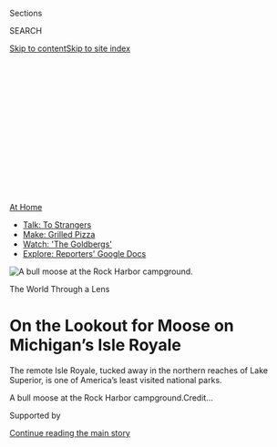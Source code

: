 <div id="app">

<div>

<div>

<div>

<div class="NYTAppHideMasthead css-ikk3s8 e1suatyy0">

<div class="section css-133zg39 e1suatyy2">

<div class="css-eph4ug er09x8g0">

<div class="css-6n7j50">

</div>

<span class="css-1dv1kvn">Sections</span>

<div class="css-10488qs">

<span class="css-1dv1kvn">SEARCH</span>

</div>

[Skip to content](#site-content)[Skip to site
index](#site-index)

</div>

<div class="css-10698na e1huz5gh0">

</div>

</div>

</div>

</div>

<div data-aria-hidden="false">

<div id="site-content" data-role="main">

<div>

<div class="css-1aor85t" style="opacity:0.000000001;z-index:-1;visibility:hidden">

<div class="css-1hqnpie">

<div class="css-epjblv">

<span class="css-17xtcya">[Travel](/section/travel)</span><span class="css-x15j1o">|</span><span class="css-fwqvlz">On
the Lookout for Moose on Michigan’s Isle
Royale</span>

</div>

<div class="css-k008qs">

<div class="css-1iwv8en">

<span class="css-18z7m18"></span>

<div>

</div>

</div>

<span class="css-1n6z4y">https://nyti.ms/3f2RquQ</span>

<div class="css-1705lsu">

<div class="css-4xjgmj">

<div class="css-4skfbu" data-role="toolbar" data-aria-label="Social Media Share buttons, Save button, and Comments Panel with current comment count" data-testid="share-tools">

  - 
  - 
  - 
  - 
    
    <div class="css-6n7j50">
    
    </div>

  - 
  - 

</div>

</div>

</div>

</div>

</div>

</div>

<div id="NYT_TOP_BANNER_REGION" class="css-11qgg8s">

<div>

<div id="maps-athome-menu" class="section interactive-content interactive-size-medium css-1du2ztb">

<div class="css-17ih8de interactive-body">

<div class="at-home-nav__innerContainer">

<div class="at-home-nav__title">

[At
Home](https://www.nytimes3xbfgragh.onion/spotlight/at-home?action=click&pgtype=Article&state=default&region=TOP_BANNER&context=at_home_menu)

</div>

  - [Talk: To
    Strangers](https://www.nytimes3xbfgragh.onion/2020/08/03/well/family/the-benefits-of-talking-to-strangers.html?action=click&pgtype=Article&state=default&region=TOP_BANNER&context=at_home_menu)
  - [Make: Grilled
    Pizza](https://www.nytimes3xbfgragh.onion/2020/08/01/at-home/coronavirus-make-pizza-on-a-grill.html?action=click&pgtype=Article&state=default&region=TOP_BANNER&context=at_home_menu)
  - [Watch: 'The
    Goldbergs'](https://www.nytimes3xbfgragh.onion/2020/07/31/arts/television/goldbergs-abc-stream.html?action=click&pgtype=Article&state=default&region=TOP_BANNER&context=at_home_menu)
  - [Explore: Reporters' Google
    Docs](https://www.nytimes3xbfgragh.onion/interactive/2020/at-home/even-more-reporters-editors-diaries-lists-recommendations.html?action=click&pgtype=Article&state=default&region=TOP_BANNER&context=at_home_menu)

</div>

</div>

</div>

</div>

</div>

<div id="fullBleedHeaderContent">

<div class="css-9fsmc8">

![<span class="css-16f3y1r e13ogyst0" data-aria-hidden="true">A bull
moose at the Rock Harbor
campground.</span>](https://static01.graylady3jvrrxbe.onion/images/2020/07/27/travel/27travel-michigan-09/27travel-michigan-09-articleLarge.jpg?quality=75&auto=webp&disable=upscale)

</div>

<div class="css-1pumfk">

The World Through a Lens

<div class="css-1vkm6nb ehdk2mb0">

# On the Lookout for Moose on Michigan’s Isle Royale

</div>

The remote Isle Royale, tucked away in the northern reaches of Lake
Superior, is one of America’s least visited national parks.

</div>

<div class="css-nwzfg5 e1gnum310">

<span class="css-1f9pvn2 travel">A bull moose at the Rock Harbor
campground.</span><span class="css-cnj6d5 e1z0qqy90" itemprop="copyrightHolder"><span class="css-1ly73wi e1tej78p0">Credit...</span><span><span></span></span></span>

</div>

<div id="sponsor-wrapper" class="css-1hyfx7x">

<div id="sponsor-slug" class="css-19vbshk">

Supported by

</div>

[Continue reading the main
story](#after-sponsor)

<div id="sponsor" class="ad sponsor-wrapper" style="text-align:center;height:100%;display:block">

</div>

<div id="after-sponsor">

</div>

</div>

<div class="css-1wx1auc e1gnum311">

<div class="css-18e8msd">

<div class="css-vp77d3 epjyd6m0">

<div class="css-1baulvz">

Photographs and Text by
[<span class="css-1baulvz last-byline" itemprop="name">Tony
Cenicola</span>](https://www.nytimes3xbfgragh.onion/by/tony-cenicola)

</div>

</div>

  - 
    
    <div class="css-ld3wwf e16638kd2">
    
    Published July 27, 2020Updated July 31,
    2020
    
    </div>

  - 
    
    <div class="css-4xjgmj">
    
    <div class="css-pvvomx" data-role="toolbar" data-aria-label="Social Media Share buttons, Save button, and Comments Panel with current comment count" data-testid="share-tools">
    
      - 
      - 
      - 
      - 
        
        <div class="css-6n7j50">
        
        </div>
    
      - 
      - 
    
    </div>
    
    </div>

</div>

</div>

</div>

<div class="section meteredContent css-1r7ky0e" name="articleBody" itemprop="articleBody">

<div class="css-1fanzo5 StoryBodyCompanionColumn">

<div class="css-53u6y8">

*At the onset of the coronavirus pandemic, with travel restrictions in
place worldwide, we launched a new series —* [*The World Through a
Lens*](https://www.nytimes3xbfgragh.onion/column/the-world-through-a-lens)
*— in which photojournalists help transport you, virtually, to some of
our planet’s most beautiful and intriguing places. This week, Tony
Cenicola, a New York Times staff photographer, shares a collection of
images from a remote island in Michigan.*

-----

Tucked away in the northern reaches of Lake Superior, far closer to both
Ontario and Minnesota than to the Upper Peninsula of Michigan, lies one
of the country’s least visited national parks: Isle Royale.

</div>

</div>

<div class="css-1fanzo5 StoryBodyCompanionColumn">

<div class="css-53u6y8">

The park — which consists of the 206-square-mile Isle Royale, along with
hundreds of smaller adjacent islands — sees very few visitors. In 2018,
the year I went, just [18,479
people](https://www.nps.gov/isro/learn/management/statistics.htm)
visited the island portion of the park, the lowest number of any park in
the contiguous 48 states. (Compare that, for example, with Grand Canyon
National Park, which in 2018 drew nearly 6.4 million visitors.)

</div>

</div>

<div class="css-79elbk" data-testid="photoviewer-wrapper">

<div class="css-z3e15g" data-testid="photoviewer-wrapper-hidden">

</div>

<div class="css-1a48zt4 ehw59r15" data-testid="photoviewer-children">

![<span class="css-16f3y1r e13ogyst0" data-aria-hidden="true">On the
trail between Rock Harbor and Three Mile
campgrounds.</span>](https://static01.graylady3jvrrxbe.onion/images/2020/07/27/travel/27travel-michigan-20/merlin_142981839_0a78641b-255c-43aa-903e-20e4bc3e24a2-articleLarge.jpg?quality=75&auto=webp&disable=upscale)

</div>

</div>

<div class="css-79elbk" data-testid="photoviewer-wrapper">

<div class="css-z3e15g" data-testid="photoviewer-wrapper-hidden">

</div>

<div class="css-1a48zt4 ehw59r15" data-testid="photoviewer-children">

<div class="css-1xdhyk6 erfvjey0">

<span class="css-1ly73wi e1tej78p0">Image</span>

<div class="css-zjzyr8">

<div data-testid="lazyimage-container" style="height:257.77777777777777px">

</div>

</div>

</div>

<span class="css-16f3y1r e13ogyst0" data-aria-hidden="true">The
coastline on Raspberry Island.</span>

</div>

</div>

<div class="css-1fanzo5 StoryBodyCompanionColumn">

<div class="css-53u6y8">

By the time I planned my trip, the only inn on the island was fully
booked, so camping was my sole option. And I decided to drive from New
York, because it would have been something of a nightmare to get on a
plane with all my photography equipment and camping
gear.

</div>

</div>

<div id="michigan-map" class="section interactive-content interactive-size-scoop css-1g95kp1" data-id="100000007268019">

<div class="css-17ih8de interactive-body" data-sourceid="100000007268019">

<div id="g-0801-nat-webMICHIGANmap-box" class="ai2html">

<div id="g-0801-nat-webMICHIGANmap-335" class="g-artboard" style="max-width: 335px;max-height: 204px" data-aspect-ratio="1.639" data-min-width="0">

<div style="padding: 0 0 61.01% 0;">

</div>

![](data:image/gif;base64,R0lGODlhCgAKAIAAAB8fHwAAACH5BAEAAAAALAAAAAAKAAoAAAIIhI+py+0PYysAOw==)

<div id="g-ai0-1" class="g-LABELS g-aiAbs g-aiPointText" style="top:8.1433%;margin-top:-4.6px;left:11.9846%;margin-left:-34px;width:68px;">

100
miles

</div>

<div id="g-ai0-2" class="g-LABELS g-aiAbs g-aiPointText" style="top:15.9034%;margin-top:-8.5px;right:8.1015%;width:83px;">

CANADA

</div>

<div id="g-ai0-3" class="g-LABELS g-aiAbs g-aiPointText" style="top:31.4568%;margin-top:-6.3px;left:53.5826%;margin-left:-47px;width:94px;">

ISLE
ROYALE

</div>

<div id="g-ai0-4" class="g-LABELS g-aiAbs g-aiPointText" style="top:33.8597%;margin-top:-8.2px;right:78.2646%;width:90px;">

MINNESOTA

</div>

<div id="g-ai0-5" class="g-LABELS g-aiAbs g-aiPointText" style="top:45.0077%;margin-top:-11px;left:61.3454%;margin-left:-39px;width:78px;">

LAKE

SUPERIOR

</div>

<div id="g-ai0-6" class="g-LABELS g-aiAbs g-aiPointText" style="top:49.791%;margin-top:-6.8px;right:58.085%;width:68px;">

Houghton

</div>

<div id="g-ai0-7" class="g-LABELS g-aiAbs g-aiPointText" style="top:66.1519%;margin-top:-8.2px;right:39.227%;width:82px;">

MICHIGAN

</div>

<div id="g-ai0-8" class="g-LABELS g-aiAbs g-aiPointText" style="top:80.2356%;margin-top:-11px;left:92.9092%;margin-left:-31.5px;width:63px;">

Lake

Huron

</div>

<div id="g-ai0-9" class="g-LABELS g-aiAbs g-aiPointText" style="top:83.1712%;margin-top:-11px;left:63.8261%;margin-left:-40px;width:80px;">

Lake

MICHIGAN

</div>

<div id="g-ai0-10" class="g-LABELS g-aiAbs g-aiPointText" style="top:83.2766%;margin-top:-8.2px;right:63.1056%;width:88px;">

WISCONSIN

</div>

<div id="g-ai0-11" class="g-LABELS g-aiAbs g-aiPointText" style="top:95.0192%;margin-top:-8.2px;right:11.1694%;width:82px;">

MICHIGAN

</div>

</div>

</div>

</div>

By The New York Times

</div>

<div class="css-1fanzo5 StoryBodyCompanionColumn">

<div class="css-53u6y8">

Isle Royale is a six-hour ferry ride from the port in Houghton, a small
city on the Upper Peninsula. Established as a national park in 1940, it
is known for its moose population; in 2018 there were around 1,500 on
the island. (It’s also known for its much smaller [wolf
population](https://www.nps.gov/isro/learn/nature/wolf-moose-populations.htm),
which has fluctuated dramatically in recent years, raising [complicated
questions about
conservation](https://www.nytimes3xbfgragh.onion/2013/05/09/opinion/save-the-wolves-of-isle-royale-national-park.html).)
On the ferry, my fellow passengers and I were instructed to keep a safe
distance from the moose — about the length of a railway car. “When in
doubt, move farther away,” the [National Park Service
advises](https://www.nps.gov/isro/learn/nature/moose.htm).

</div>

</div>

<div class="css-79elbk" data-testid="photoviewer-wrapper">

<div class="css-z3e15g" data-testid="photoviewer-wrapper-hidden">

</div>

<div class="css-1a48zt4 ehw59r15" data-testid="photoviewer-children">

<div class="css-1xdhyk6 erfvjey0">

<span class="css-1ly73wi e1tej78p0">Image</span>

<div class="css-zjzyr8">

<div data-testid="lazyimage-container" style="height:257.77777777777777px">

</div>

</div>

</div>

<span class="css-16f3y1r e13ogyst0" data-aria-hidden="true">Rock Harbor
Lodge</span>

</div>

</div>

<div class="css-79elbk" data-testid="photoviewer-wrapper">

<div class="css-z3e15g" data-testid="photoviewer-wrapper-hidden">

</div>

<div class="css-1a48zt4 ehw59r15" data-testid="photoviewer-children">

<div class="css-1xdhyk6 erfvjey0">

<span class="css-1ly73wi e1tej78p0">Image</span>

<div class="css-zjzyr8">

<div data-testid="lazyimage-container" style="height:257.77777777777777px">

</div>

</div>

</div>

<span class="css-16f3y1r e13ogyst0" data-aria-hidden="true">A shack on a
hike near the lodge.</span>

</div>

</div>

<div class="css-1fanzo5 StoryBodyCompanionColumn">

<div class="css-53u6y8">

It was late afternoon when I arrived at my campsite for the night, at
the [Rock
Harbor](https://www.nps.gov/isro/planyourvisit/rock-harbor.htm)
campground. I wasn’t even done setting up my tent when a bull moose
appeared with a full rack of antlers. He was just wandering through,
foraging for food in the underbrush.

I could feel the adrenaline race through my head as I started shooting
pictures of him from no more than 50 feet away. He was in a thick stand
of trees, so I didn’t think there was any danger of him charging me. He
stuck around for nearly an hour, and I kept shooting him from behind the
trees.

</div>

</div>

<div class="css-79elbk" data-testid="photoviewer-wrapper">

<div class="css-z3e15g" data-testid="photoviewer-wrapper-hidden">

</div>

<div class="css-1a48zt4 ehw59r15" data-testid="photoviewer-children">

<div class="css-1xdhyk6 erfvjey0">

<span class="css-1ly73wi e1tej78p0">Image</span>

<div class="css-zjzyr8">

<div data-testid="lazyimage-container" style="height:257.77777777777777px">

</div>

</div>

</div>

<span class="css-16f3y1r e13ogyst0" data-aria-hidden="true">When viewing
moose, the National Park Service recommends that, when in doubt, move
farther away.</span>

</div>

</div>

<div class="css-1fanzo5 StoryBodyCompanionColumn">

<div class="css-53u6y8">

My wife and I have something of a running obsession with moose. We have
moose paraphernalia in our house. There’s a local road near our home
that we call the “mooseway” for no particular reason. (There are no
moose in the area.) Whenever we travel to an area where there’s even the
remotest possibility of sighting a moose, we’re on high alert.

And because of my minor obsession, seeing one on this trip was my top
priority — and I felt both excited and relieved that it happened so
quickly.

</div>

</div>

<div class="css-79elbk" data-testid="photoviewer-wrapper">

<div class="css-z3e15g" data-testid="photoviewer-wrapper-hidden">

</div>

<div class="css-1a48zt4 ehw59r15" data-testid="photoviewer-children">

<div class="css-1xdhyk6 erfvjey0">

<span class="css-1ly73wi e1tej78p0">Image</span>

<div class="css-zjzyr8">

<div data-testid="lazyimage-container" style="height:257.77777777777777px">

</div>

</div>

</div>

<span class="css-16f3y1r e13ogyst0" data-aria-hidden="true">As the wolf
population on Isle Royale declines, the moose population increases, and
vice versa.</span>

</div>

</div>

<div class="css-1fanzo5 StoryBodyCompanionColumn">

<div class="css-53u6y8">

Over the course of the hour, more and more people gathered to watch the
moose. He was standing near a vacant campsite, and a handful of people
settled onto a nearby picnic table to watch him. Eventually the moose
picked up his head and looked our way. That was enough to send several
onlookers running away through the
woods.

</div>

</div>

<div class="css-79elbk" data-testid="photoviewer-wrapper">

<div class="css-z3e15g" data-testid="photoviewer-wrapper-hidden">

</div>

<div class="css-1a48zt4 ehw59r15" data-testid="photoviewer-children">

<div class="css-1xdhyk6 erfvjey0">

<span class="css-1ly73wi e1tej78p0">Image</span>

<div class="css-zjzyr8">

<div data-testid="lazyimage-container" style="height:257.77777777777777px">

</div>

</div>

</div>

<span class="css-16f3y1r e13ogyst0" data-aria-hidden="true">In 2018, the
moose population on Isle Royale was around 1,500.</span>

</div>

</div>

<div class="css-1fanzo5 StoryBodyCompanionColumn">

<div class="css-53u6y8">

You’re only allowed to stay at the Rock Harbor campground for one night,
so the next day I had to break camp and lug all my equipment and camping
gear to a new site three miles away — no easy feat, since my pack
weighed around 65
pounds.

</div>

</div>

<div class="css-79elbk" data-testid="photoviewer-wrapper">

<div class="css-z3e15g" data-testid="photoviewer-wrapper-hidden">

</div>

<div class="css-1a48zt4 ehw59r15" data-testid="photoviewer-children">

<div class="css-1xdhyk6 erfvjey0">

<span class="css-1ly73wi e1tej78p0">Image</span>

<div class="css-zjzyr8">

<div data-testid="lazyimage-container" style="height:257.77777777777777px">

</div>

</div>

</div>

<span class="css-16f3y1r e13ogyst0" data-aria-hidden="true">The view
from Mount Franklin.</span>

</div>

</div>

<div class="css-1fanzo5 StoryBodyCompanionColumn">

<div class="css-53u6y8">

I ended up hiking around 13 miles that day, through difficult terrain:
wetlands, inland lakes and streams. I spotted turtles basking on logs
and saw evidence of beaver
activity.

</div>

</div>

<div class="css-79elbk" data-testid="photoviewer-wrapper">

<div class="css-z3e15g" data-testid="photoviewer-wrapper-hidden">

</div>

<div class="css-1a48zt4 ehw59r15" data-testid="photoviewer-children">

<div class="css-1xdhyk6 erfvjey0">

<span class="css-1ly73wi e1tej78p0">Image</span>

<div class="css-zjzyr8">

<div data-testid="lazyimage-container" style="height:257.77777777777777px">

</div>

</div>

</div>

<span class="css-16f3y1r e13ogyst0" data-aria-hidden="true">Evidence of
beaver
activity.</span>

</div>

</div>

<div class="css-79elbk" data-testid="photoviewer-wrapper">

<div class="css-z3e15g" data-testid="photoviewer-wrapper-hidden">

</div>

<div class="css-1a48zt4 ehw59r15" data-testid="photoviewer-children">

<div class="css-1xdhyk6 erfvjey0">

<span class="css-1ly73wi e1tej78p0">Image</span>

<div class="css-zjzyr8">

<div data-testid="lazyimage-container" style="height:257.77777777777777px">

</div>

</div>

</div>

<span class="css-16f3y1r e13ogyst0" data-aria-hidden="true">A group of
turtles in a pond between Mount Ojibway and Daisy Farm
campground.</span>

</div>

</div>

<div class="css-1fanzo5 StoryBodyCompanionColumn">

<div class="css-53u6y8">

At one point, realizing I didn’t have enough water in my quart-size
water bottle, I began picking wild blueberries and placing them in the
bottle. I’d gulp a few down with each sip. It helped extend my water
supply and keep my energy level up.

At 7 p.m., once I was settled into my new campsite, I collapsed, ate the
balance of my blueberries, sipped the remaining water and had a granola
bar. After a few hours of rest, I woke up around 1 a.m. and went out to
photograph the incredible night sky. Mars was shining so brightly it
reflected in Lake
Superior.

</div>

</div>

<div class="css-79elbk" data-testid="photoviewer-wrapper">

<div class="css-z3e15g" data-testid="photoviewer-wrapper-hidden">

</div>

<div class="css-1a48zt4 ehw59r15" data-testid="photoviewer-children">

<div class="css-1xdhyk6 erfvjey0">

<span class="css-1ly73wi e1tej78p0">Image</span>

<div class="css-zjzyr8">

<div data-testid="lazyimage-container" style="height:257.77777777777777px">

</div>

</div>

</div>

<span class="css-16f3y1r e13ogyst0" data-aria-hidden="true">Mars (the
reddish dot) is reflected in Lake
Superior.</span><span class="css-cnj6d5 e1z0qqy90" itemprop="copyrightHolder"><span class="css-1ly73wi e1tej78p0">Credit...</span><span>Tony
Cenicola/The New York Times</span></span>

</div>

</div>

<div class="css-1fanzo5 StoryBodyCompanionColumn">

<div class="css-53u6y8">

The next morning, I trekked to the harbor for breakfast at the inn.
There, I rented a motorized rowboat to tour a few other parts of the
island, including the [Edisen
Fishery](http://iri.forest.mtu.edu/Historic_Fisheries/Pages/Rock_Tobin_Harbor/Edisen.htm),
a historical fishing camp that shows what life was like here for
commercial fishermen and their families in the 1800s and 1900s, before
the island became a national
park.

</div>

</div>

<div class="css-79elbk" data-testid="photoviewer-wrapper">

<div class="css-z3e15g" data-testid="photoviewer-wrapper-hidden">

</div>

<div class="css-1a48zt4 ehw59r15" data-testid="photoviewer-children">

<div class="css-1xdhyk6 erfvjey0">

<span class="css-1ly73wi e1tej78p0">Image</span>

<div class="css-zjzyr8">

<div data-testid="lazyimage-container" style="height:257.77777777777777px">

</div>

</div>

</div>

<span class="css-16f3y1r e13ogyst0" data-aria-hidden="true">A handful of
the buildings at the Edisen
Fishery.</span>

</div>

</div>

<div class="css-79elbk" data-testid="photoviewer-wrapper">

<div class="css-z3e15g" data-testid="photoviewer-wrapper-hidden">

</div>

<div class="css-1a48zt4 ehw59r15" data-testid="photoviewer-children">

<div class="css-1xdhyk6 erfvjey0">

<span class="css-1ly73wi e1tej78p0">Image</span>

<div class="css-zjzyr8">

<div data-testid="lazyimage-container" style="height:257.77777777777777px">

</div>

</div>

</div>

<span class="css-16f3y1r e13ogyst0" data-aria-hidden="true">A
reproduction of a grave marker for Arthur Lee Scott, a miner who died in
the area in the 1870s.</span>

</div>

</div>

<div class="css-1fanzo5 StoryBodyCompanionColumn">

<div class="css-53u6y8">

The motorized rowboat made everything so much easier, and it meant that
I didn’t have to hike back to the harbor with all my equipment when
leaving the island. In the end I took a seaplane to get back to the
mainland — a leisurely conclusion to an otherwise tiring, and
satisfying, trip.

</div>

</div>

<div class="css-79elbk" data-testid="photoviewer-wrapper">

<div class="css-z3e15g" data-testid="photoviewer-wrapper-hidden">

</div>

<div class="css-1a48zt4 ehw59r15" data-testid="photoviewer-children">

<div class="css-1xdhyk6 erfvjey0">

<span class="css-1ly73wi e1tej78p0">Image</span>

<div class="css-zjzyr8">

<div data-testid="lazyimage-container" style="height:580px">

</div>

</div>

</div>

<span class="css-16f3y1r e13ogyst0" data-aria-hidden="true">Departing
Isle Royale by seaplane.</span>

</div>

</div>

<div class="css-1fanzo5 StoryBodyCompanionColumn">

<div class="css-53u6y8">

[*Tony Cenicola*](https://www.nytimes3xbfgragh.onion/by/tony-cenicola)
*is a photographer for The New York Times.*

</div>

</div>

<div>

</div>

<div class="css-1fanzo5 StoryBodyCompanionColumn">

<div class="css-53u6y8">

***Follow New York Times Travel*** *on*
[*Instagram*](https://www.instagram.com/nytimestravel/)*,*
[*Twitter*](https://twitter.com/nytimestravel) *and*
[*Facebook*](https://www.facebookcorewwwi.onion/nytimestravel/)*. And*
[*sign up for our weekly Travel Dispatch
newsletter*](https://www.nytimes3xbfgragh.onion/newsletters/traveldispatch)
*to receive expert tips on traveling smarter and inspiration for your
next vacation.*

</div>

</div>

</div>

<div>

</div>

<div>

</div>

<div>

</div>

<div>

<div id="bottom-wrapper" class="css-1ede5it">

<div id="bottom-slug" class="css-l9onyx">

Advertisement

</div>

[Continue reading the main
story](#after-bottom)

<div id="bottom" class="ad bottom-wrapper" style="text-align:center;height:100%;display:block;min-height:90px">

</div>

<div id="after-bottom">

</div>

</div>

</div>

</div>

</div>

## Site Index

<div>

</div>

## Site Information Navigation

  - [© <span>2020</span> <span>The New York Times
    Company</span>](https://help.nytimes3xbfgragh.onion/hc/en-us/articles/115014792127-Copyright-notice)

<!-- end list -->

  - [NYTCo](https://www.nytco.com/)
  - [Contact
    Us](https://help.nytimes3xbfgragh.onion/hc/en-us/articles/115015385887-Contact-Us)
  - [Work with us](https://www.nytco.com/careers/)
  - [Advertise](https://nytmediakit.com/)
  - [T Brand Studio](http://www.tbrandstudio.com/)
  - [Your Ad
    Choices](https://www.nytimes3xbfgragh.onion/privacy/cookie-policy#how-do-i-manage-trackers)
  - [Privacy](https://www.nytimes3xbfgragh.onion/privacy)
  - [Terms of
    Service](https://help.nytimes3xbfgragh.onion/hc/en-us/articles/115014893428-Terms-of-service)
  - [Terms of
    Sale](https://help.nytimes3xbfgragh.onion/hc/en-us/articles/115014893968-Terms-of-sale)
  - [Site
    Map](https://spiderbites.nytimes3xbfgragh.onion)
  - [Help](https://help.nytimes3xbfgragh.onion/hc/en-us)
  - [Subscriptions](https://www.nytimes3xbfgragh.onion/subscription?campaignId=37WXW)

</div>

</div>

</div>

</div>
